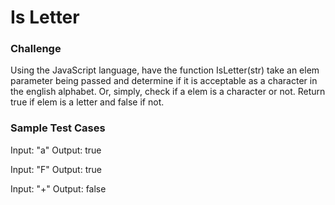 
# Is Letter

### Challenge

Using the JavaScript language, have the function IsLetter(str) take an elem parameter being passed and determine if it is acceptable as a character in the english alphabet. Or, simply, check if a elem is a character or not. Return true if elem is a letter and false if not.

### Sample Test Cases

Input: "a"
Output: true

Input: "F"
Output: true

Input: "+"
Output: false
